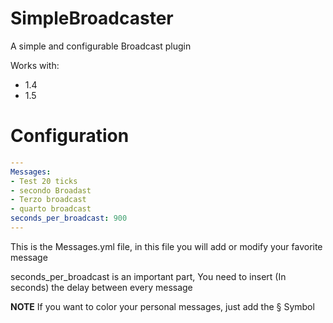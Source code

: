 # SimpleBroadcaster

A simple and configurable Broadcast plugin

Works with:
- 1.4
- 1.5

# Configuration
```yaml
---
Messages:
- Test 20 ticks
- secondo Broadast
- Terzo broadcast
- quarto broadcast
seconds_per_broadcast: 900
---
```

This is the Messages.yml file, in this file you will add or modify your favorite message

seconds_per_broadcast is an important part, You need to insert (In seconds) the delay between every message

**NOTE**
If you want to color your personal messages, just add the § Symbol
